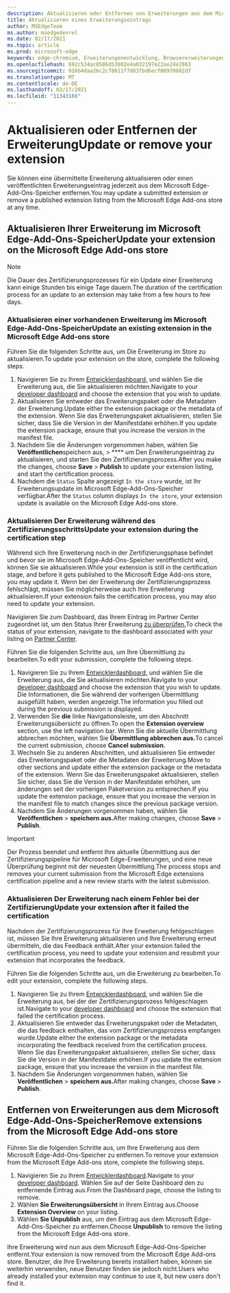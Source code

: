 ```yaml
---
description: Aktualisieren oder Entfernen von Erweiterungen aus dem Microsoft Edge-Add-Ons-Speicher
title: Aktualisieren eines Erweiterungseintrags
author: MSEdgeTeam
ms.author: msedgedevrel
ms.date: 02/17/2021
ms.topic: article
ms.prod: microsoft-edge
keywords: edge-chromium, Erweiterungenentwicklung, Browsererweiterungen, Add-Ons, Partner Center, Entwickler
ms.openlocfilehash: 692c534ac0586d53002e4a032197e22ae24e2863
ms.sourcegitcommit: 916b4daa26c2c78611f7d837bd6ecf009f0082df
ms.translationtype: MT
ms.contentlocale: de-DE
ms.lasthandoff: 02/17/2021
ms.locfileid: "11343166"
---
```

# <span data-ttu-id="e7f81-104">Aktualisieren oder Entfernen der Erweiterung</span><span class="sxs-lookup"><span data-stu-id="e7f81-104">Update or remove your extension</span></span>  

<span data-ttu-id="e7f81-105">Sie können eine übermittelte Erweiterung aktualisieren oder einen veröffentlichten Erweiterungseintrag jederzeit aus dem Microsoft Edge-Add-Ons-Speicher entfernen.</span><span class="sxs-lookup"><span data-stu-id="e7f81-105">You may update a submitted extension or remove a published extension listing from the Microsoft Edge Add-ons store at any time.</span></span>  

## <span data-ttu-id="e7f81-106">Aktualisieren Ihrer Erweiterung im Microsoft Edge-Add-Ons-Speicher</span><span class="sxs-lookup"><span data-stu-id="e7f81-106">Update your extension on the Microsoft Edge Add-ons store</span></span>  

> [!NOTE]
> <span data-ttu-id="e7f81-107">Die Dauer des Zertifizierungsprozesses für ein Update einer Erweiterung kann einige Stunden bis einige Tage dauern.</span><span class="sxs-lookup"><span data-stu-id="e7f81-107">The duration of the certification process for an update to an extension may take from a few hours to few days.</span></span>  

### <span data-ttu-id="e7f81-108">Aktualisieren einer vorhandenen Erweiterung im Microsoft Edge-Add-Ons-Speicher</span><span class="sxs-lookup"><span data-stu-id="e7f81-108">Update an existing extension in the Microsoft Edge Add-ons store</span></span>  

<span data-ttu-id="e7f81-109">Führen Sie die folgenden Schritte aus, um Die Erweiterung im Store zu aktualisieren.</span><span class="sxs-lookup"><span data-stu-id="e7f81-109">To update your extension on the store, complete the following steps.</span></span>  

1.  <span data-ttu-id="e7f81-110">Navigieren Sie zu Ihrem [Entwicklerdashboard,][MicrosoftPartnerCenter] und wählen Sie die Erweiterung aus, die Sie aktualisieren möchten.</span><span class="sxs-lookup"><span data-stu-id="e7f81-110">Navigate to your [developer dashboard][MicrosoftPartnerCenter] and choose the extension that you wish to update.</span></span>  
1.  <span data-ttu-id="e7f81-111">Aktualisieren Sie entweder das Erweiterungspaket oder die Metadaten der Erweiterung.</span><span class="sxs-lookup"><span data-stu-id="e7f81-111">Update either the extension package or the metadata of the extension.</span></span>  <span data-ttu-id="e7f81-112">Wenn Sie das Erweiterungspaket aktualisieren, stellen Sie sicher, dass Sie die Version in der Manifestdatei erhöhen.</span><span class="sxs-lookup"><span data-stu-id="e7f81-112">If you update the extension package, ensure that you increase the version in the manifest file.</span></span>  
1.  <span data-ttu-id="e7f81-113">Nachdem Sie die Änderungen vorgenommen haben, wählen Sie **Veröffentlichen**speichern aus,  >  \*\*\*\* um Den Erweiterungseintrag zu aktualisieren, und starten Sie den Zertifizierungsprozess.</span><span class="sxs-lookup"><span data-stu-id="e7f81-113">After you make the changes, choose **Save** > **Publish** to update your extension listing, and start the certification process.</span></span>  
1.  <span data-ttu-id="e7f81-114">Nachdem die `Status` Spalte angezeigt `In the store` wurde, ist Ihr Erweiterungsupdate im Microsoft Edge-Add-Ons-Speicher verfügbar.</span><span class="sxs-lookup"><span data-stu-id="e7f81-114">After the `Status` column displays `In the store`, your extension update is available on the Microsoft Edge Add-ons store.</span></span>  
    
### <span data-ttu-id="e7f81-115">Aktualisieren Der Erweiterung während des Zertifizierungsschritts</span><span class="sxs-lookup"><span data-stu-id="e7f81-115">Update your extension during the certification step</span></span>  

<span data-ttu-id="e7f81-116">Während sich Ihre Erweiterung noch in der Zertifizierungsphase befindet und bevor sie im Microsoft Edge-Add-Ons-Speicher veröffentlicht wird, können Sie sie aktualisieren.</span><span class="sxs-lookup"><span data-stu-id="e7f81-116">While your extension is still in the certification stage, and before it gets published to the Microsoft Edge Add-ons store, you may update it.</span></span> <span data-ttu-id="e7f81-117">Wenn bei der Erweiterung der Zertifizierungsprozess fehlschlägt, müssen Sie möglicherweise auch Ihre Erweiterung aktualisieren.</span><span class="sxs-lookup"><span data-stu-id="e7f81-117">If your extension fails the certification process, you may also need to update your extension.</span></span>    

<span data-ttu-id="e7f81-118">Navigieren Sie zum Dashboard, das Ihrem Eintrag im Partner Center zugeordnet ist, um den Status Ihrer Erweiterung [zu überprüfen.][MicrosoftPartnerCenter]</span><span class="sxs-lookup"><span data-stu-id="e7f81-118">To check the status of your extension, navigate to the dashboard associated with your listing on [Partner Center][MicrosoftPartnerCenter].</span></span>  

<span data-ttu-id="e7f81-119">Führen Sie die folgenden Schritte aus, um Ihre Übermittlung zu bearbeiten.</span><span class="sxs-lookup"><span data-stu-id="e7f81-119">To edit your submission, complete the following steps.</span></span>  

1.  <span data-ttu-id="e7f81-120">Navigieren Sie zu Ihrem [Entwicklerdashboard,][MicrosoftPartnerCenter] und wählen Sie die Erweiterung aus, die Sie aktualisieren möchten.</span><span class="sxs-lookup"><span data-stu-id="e7f81-120">Navigate to your [developer dashboard][MicrosoftPartnerCenter] and choose the extension that you wish to update.</span></span>  <span data-ttu-id="e7f81-121">Die Informationen, die Sie während der vorherigen Übermittlung ausgefüllt haben, werden angezeigt.</span><span class="sxs-lookup"><span data-stu-id="e7f81-121">The information you filled out during the previous submission is displayed.</span></span>  
1.  <span data-ttu-id="e7f81-122">Verwenden Sie **die** linke Navigationsleiste, um den Abschnitt Erweiterungsübersicht zu öffnen.</span><span class="sxs-lookup"><span data-stu-id="e7f81-122">To open the **Extension overview** section, use the left navigation bar.</span></span>  <span data-ttu-id="e7f81-123">Wenn Sie die aktuelle Übermittlung abbrechen möchten, wählen Sie **Übermittlung abbrechen aus.**</span><span class="sxs-lookup"><span data-stu-id="e7f81-123">To cancel the current submission, choose **Cancel submission**.</span></span>  
1.  <span data-ttu-id="e7f81-124">Wechseln Sie zu anderen Abschnitten, und aktualisieren Sie entweder das Erweiterungspaket oder die Metadaten der Erweiterung.</span><span class="sxs-lookup"><span data-stu-id="e7f81-124">Move to other sections and update either the extension package or the metadata of the extension.</span></span>  <span data-ttu-id="e7f81-125">Wenn Sie das Erweiterungspaket aktualisieren, stellen Sie sicher, dass Sie die Version in der Manifestdatei erhöhen, um änderungen seit der vorherigen Paketversion zu entsprechen.</span><span class="sxs-lookup"><span data-stu-id="e7f81-125">If you update the extension package, ensure that you increase the version in the manifest file to match changes since the previous package version.</span></span>  
1.  <span data-ttu-id="e7f81-126">Nachdem Sie Änderungen vorgenommen haben, wählen Sie **Veröffentlichen**  >  **speichern aus.**</span><span class="sxs-lookup"><span data-stu-id="e7f81-126">After making changes, choose **Save** > **Publish**.</span></span>  
    
> [!IMPORTANT]
> <span data-ttu-id="e7f81-127">Der Prozess beendet und entfernt Ihre aktuelle Übermittlung aus der Zertifizierungspipeline für Microsoft Edge-Erweiterungen, und eine neue Überprüfung beginnt mit der neuesten Übermittlung.</span><span class="sxs-lookup"><span data-stu-id="e7f81-127">The process stops and removes your current submission from the Microsoft Edge extensions certification pipeline and a new review starts with the latest submission.</span></span>  

### <span data-ttu-id="e7f81-128">Aktualisieren Der Erweiterung nach einem Fehler bei der Zertifizierung</span><span class="sxs-lookup"><span data-stu-id="e7f81-128">Update your extension after it failed the certification</span></span>  

<span data-ttu-id="e7f81-129">Nachdem der Zertifizierungsprozess für Ihre Erweiterung fehlgeschlagen ist, müssen Sie Ihre Erweiterung aktualisieren und Ihre Erweiterung erneut übermitteln, die das Feedback enthält.</span><span class="sxs-lookup"><span data-stu-id="e7f81-129">After your extension failed the certification process, you need to update your extension and resubmit your extension that incorporates the feedback.</span></span>  

<span data-ttu-id="e7f81-130">Führen Sie die folgenden Schritte aus, um die Erweiterung zu bearbeiten.</span><span class="sxs-lookup"><span data-stu-id="e7f81-130">To edit your extension, complete the following steps.</span></span>  

1.  <span data-ttu-id="e7f81-131">Navigieren Sie zu Ihrem [Entwicklerdashboard,][MicrosoftPartnerCenter] und wählen Sie die Erweiterung aus, bei der der Zertifizierungsprozess fehlgeschlagen ist.</span><span class="sxs-lookup"><span data-stu-id="e7f81-131">Navigate to your [developer dashboard][MicrosoftPartnerCenter] and choose the extension that failed the certification process.</span></span>  
1.  <span data-ttu-id="e7f81-132">Aktualisieren Sie entweder das Erweiterungspaket oder die Metadaten, die das feedback enthalten, das vom Zertifizierungsprozess empfangen wurde.</span><span class="sxs-lookup"><span data-stu-id="e7f81-132">Update either the extension package or the metadata incorporating the feedback received from the certification process.</span></span>  <span data-ttu-id="e7f81-133">Wenn Sie das Erweiterungspaket aktualisieren, stellen Sie sicher, dass Sie die Version in der Manifestdatei erhöhen.</span><span class="sxs-lookup"><span data-stu-id="e7f81-133">If you update the extension package, ensure that you increase the version in the manifest file.</span></span>  
1.  <span data-ttu-id="e7f81-134">Nachdem Sie Änderungen vorgenommen haben, wählen Sie **Veröffentlichen**  >  **speichern aus.**</span><span class="sxs-lookup"><span data-stu-id="e7f81-134">After making changes, choose **Save** > **Publish**.</span></span>  
    
## <span data-ttu-id="e7f81-135">Entfernen von Erweiterungen aus dem Microsoft Edge-Add-Ons-Speicher</span><span class="sxs-lookup"><span data-stu-id="e7f81-135">Remove extensions from the Microsoft Edge Add-ons store</span></span>  

<span data-ttu-id="e7f81-136">Führen Sie die folgenden Schritte aus, um Ihre Erweiterung aus dem Microsoft Edge-Add-Ons-Speicher zu entfernen.</span><span class="sxs-lookup"><span data-stu-id="e7f81-136">To remove your extension from the Microsoft Edge Add-ons store, complete the following steps.</span></span>  

1.  <span data-ttu-id="e7f81-137">Navigieren Sie zu Ihrem [Entwicklerdashboard][MicrosoftPartnerCenter].</span><span class="sxs-lookup"><span data-stu-id="e7f81-137">Navigate to your [developer dashboard][MicrosoftPartnerCenter].</span></span>  <span data-ttu-id="e7f81-138">Wählen Sie auf der Seite Dashboard den zu entfernende Eintrag aus.</span><span class="sxs-lookup"><span data-stu-id="e7f81-138">From the Dashboard page, choose the listing to remove.</span></span>  
1.  <span data-ttu-id="e7f81-139">Wählen **Sie Erweiterungsübersicht** in Ihrem Eintrag aus.</span><span class="sxs-lookup"><span data-stu-id="e7f81-139">Choose **Extension Overview** on your listing.</span></span>  
1.  <span data-ttu-id="e7f81-140">Wählen **Sie Unpublish** aus, um den Eintrag aus dem Microsoft Edge-Add-Ons-Speicher zu entfernen.</span><span class="sxs-lookup"><span data-stu-id="e7f81-140">Choose **Unpublish** to remove the listing from the Microsoft Edge Add-ons store.</span></span>  
    
<span data-ttu-id="e7f81-141">Ihre Erweiterung wird nun aus dem Microsoft Edge-Add-Ons-Speicher entfernt.</span><span class="sxs-lookup"><span data-stu-id="e7f81-141">Your extension is now removed from the Microsoft Edge Add-ons store.</span></span>  <span data-ttu-id="e7f81-142">Benutzer, die Ihre Erweiterung bereits installiert haben, können sie weiterhin verwenden, neue Benutzer finden sie jedoch nicht.</span><span class="sxs-lookup"><span data-stu-id="e7f81-142">Users who already installed your extension may continue to use it, but new users don't find it.</span></span>  

<!-- links -->  

[MicrosoftPartnerCenter]: https://partner.microsoft.com/dashboard/microsoftedge/public/login?ref=dd "Partner Center"  
